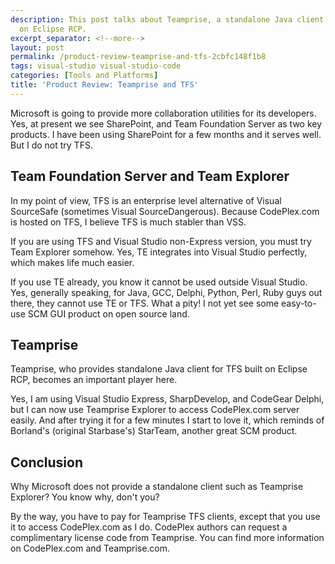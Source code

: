 ```yaml
---
description: This post talks about Teamprise, a standalone Java client for TFS built
  on Eclipse RCP.
excerpt_separator: <!--more-->
layout: post
permalink: /product-review-teamprise-and-tfs-2cbfc148f1b8
tags: visual-studio visual-studio-code
categories: [Tools and Platforms]
title: 'Product Review: Teamprise and TFS'
---
```

Microsoft is going to provide more collaboration utilities for its developers. Yes, at present we see SharePoint, and Team Foundation Server as two key products. I have been using SharePoint for a few months and it serves well. But I do not try TFS.
<!--more-->

## Team Foundation Server and Team Explorer

In my point of view, TFS is an enterprise level alternative of Visual SourceSafe (sometimes Visual SourceDangerous). Because CodePlex.com is hosted on TFS, I believe TFS is much stabler than VSS.

If you are using TFS and Visual Studio non-Express version, you must try Team Explorer somehow. Yes, TE integrates into Visual Studio perfectly, which makes life much easier.

If you use TE already, you know it cannot be used outside Visual Studio. Yes, generally speaking, for Java, GCC, Delphi, Python, Perl, Ruby guys out there, they cannot use TE or TFS. What a pity! I not yet see some easy-to-use SCM GUI product on open source land.

## Teamprise

Teamprise, who provides standalone Java client for TFS built on Eclipse RCP, becomes an important player here.

Yes, I am using Visual Studio Express, SharpDevelop, and CodeGear Delphi, but I can now use Teamprise Explorer to access CodePlex.com server easily. And after trying it for a few minutes I start to love it, which reminds of Borland's (original Starbase's) StarTeam, another great SCM product.

## Conclusion

Why Microsoft does not provide a standalone client such as Teamprise Explorer? You know why, don't you?

By the way, you have to pay for Teamprise TFS clients, except that you use it to access CodePlex.com as I do. CodePlex authors can request a complimentary license code from Teamprise. You can find more information on CodePlex.com and Teamprise.com.
